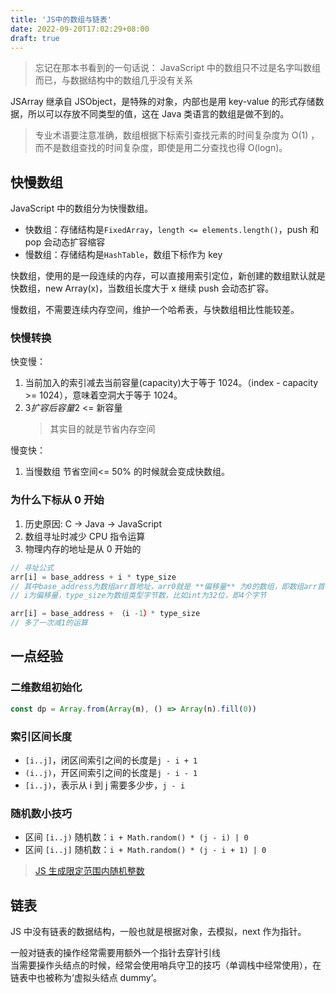 ```yaml
---
title: 'JS中的数组与链表'
date: 2022-09-20T17:02:29+08:00
draft: true
---
```


> 忘记在那本书看到的一句话说：
> JavaScript 中的数组只不过是名字叫数组而已，与数据结构中的数组几乎没有关系

JSArray 继承自 JSObject，是特殊的对象，内部也是用 key-value 的形式存储数据，所以可以存放不同类型的值，这在 Java 类语言的数组是做不到的。

> 专业术语要注意准确，数组根据下标索引查找元素的时间复杂度为 O(1) ，而不是数组查找的时间复杂度，即使是用二分查找也得 O(logn)。

## 快慢数组

JavaScript 中的数组分为快慢数组。

- 快数组：存储结构是`FixedArray`，`length <= elements.length()`，push 和 pop 会动态扩容缩容
- 慢数组：存储结构是`HashTable`，数组下标作为 key

快数组，使用的是一段连续的内存，可以直接用索引定位，新创建的数组默认就是快数组，new Array(x)，当数组长度大于 x 继续 push 会动态扩容。

慢数组，不需要连续内存空间，维护一个哈希表，与快数组相比性能较差。

### 快慢转换

快变慢：

1. 当前加入的索引减去当前容量(capacity)大于等于 1024。（index - capacity >= 1024），意味着空洞大于等于 1024。
2. 3*扩容后容量*2 <= 新容量
   > 其实目的就是节省内存空间

慢变快：

1. 当慢数组 节省空间<= 50% 的时候就会变成快数组。

### 为什么下标从 0 开始

1. 历史原因: C -> Java -> JavaScript
2. 数组寻址时减少 CPU 指令运算
3. 物理内存的地址是从 0 开始的

```JavaScript
// 寻址公式
arr[i] = base_address + i * type_size
// 其中base_address为数组arr首地址，arr0就是 **偏移量** 为0的数组，即数组arr首地址；
// i为偏移量，type_size为数组类型字节数，比如int为32位，即4个字节

arr[i] = base_address + （i -1）* type_size
// 多了一次减1的运算
```

## 一点经验

### 二维数组初始化

```JavaScript
const dp = Array.from(Array(m), () => Array(n).fill(0))
```

### 索引区间长度

- `[i..j]`，闭区间索引之间的长度是`j - i + 1`
- `(i..j)`，开区间索引之间的长度是`j - i - 1`
- `[i..j)`，表示从 i 到 j 需要多少步，`j - i`

### 随机数小技巧

- 区间 `[i..j)` 随机数：`i + Math.random() * (j - i) | 0`
- 区间 `[i..j]` 随机数：`i + Math.random() * (j - i + 1) | 0`

> [JS 生成限定范围内随机整数](https://www.cnblogs.com/f6056/p/13362504.html)

## 链表

JS 中没有链表的数据结构，一般也就是根据对象，去模拟，next 作为指针。

一般对链表的操作经常需要用额外一个指针去穿针引线  
当需要操作头结点的时候，经常会使用哨兵守卫的技巧（单调栈中经常使用），在链表中也被称为‘虚拟头结点 dummy’。
